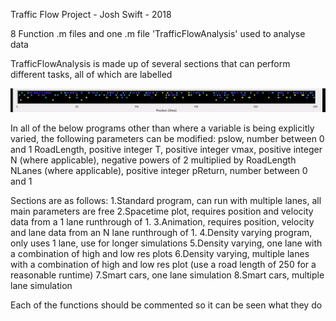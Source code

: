 Traffic Flow Project - Josh Swift - 2018

8 Function .m files and one .m file 'TrafficFlowAnalysis' used to analyse data

TrafficFlowAnalysis is made up of several sections that can perform different tasks, all of which are labelled

![Output sample](https://github.com/Swiftyfish/TrafficFlow/raw/master/5lane.gif)

In all of the below programs other than where a variable is being explicitly varied, the following
parameters can be modified:
	pslow, number between 0 and 1
	RoadLength, positive integer
	T, positive integer
	vmax, positive integer
	N (where applicable), negative powers of 2 multiplied by RoadLength
	NLanes (where applicable), positive integer
	pReturn, number between 0 and 1

Sections are as follows:
	1.Standard program, can run with multiple lanes, all main parameters are free
	2.Spacetime plot, requires position and velocity data from a 1 lane runthrough of 1.
	3.Animation, requires position, velocity and lane data from an N lane runthrough of 1.
	4.Density varying program, only uses 1 lane, use for longer simulations
	5.Density varying, one lane with a combination of high and low res plots
	6.Density varying, multiple lanes with a combination of high and low res plot
		(use a road length of 250 for a reasonable runtime)
	7.Smart cars, one lane simulation
	8.Smart cars, multiple lane simulation

Each of the functions should be commented so it can be seen what they do

